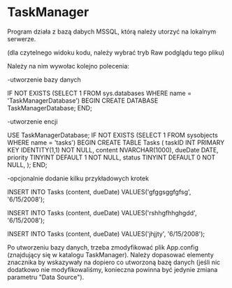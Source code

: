 # TaskManager

Program działa z bazą dabych MSSQL, którą należy utorzyć na lokalnym serwerze.

(dla czytelnego widoku kodu, należy wybrać tryb Raw podglądu tego pliku)

Należy na nim wywołac kolejno polecenia:

-utworzenie bazy danych

IF NOT EXISTS (SELECT 1 FROM sys.databases WHERE name = 'TaskManagerDatabase') 
	BEGIN
		CREATE DATABASE TaskManagerDatabase;
	END;



-utworzenie encji

USE TaskManagerDatabase;
IF NOT EXISTS (SELECT 1 FROM sysobjects WHERE name = 'tasks')
	BEGIN
		CREATE TABLE Tasks (
			taskID INT PRIMARY KEY IDENTITY(1,1) NOT NULL,
			content NVARCHAR(1000),
			dueDate DATE,
			priority TINYINT DEFAULT 1 NOT NULL,
			status TINYINT DEFAULT 0 NOT NULL,
		);
	END;



-opcjonalnie dodanie kilku przykładowych krotek

INSERT INTO Tasks (content, dueDate)
	VALUES('gfggsggfgfsg', '6/15/2008');

INSERT INTO Tasks (content, dueDate)
	VALUES('rshhgfhhghgdd', '6/15/2008');

INSERT INTO Tasks (content, dueDate)
	VALUES('jhjjty', '6/15/2008');
  
  
  
Po utworzeniu bazy danych, trzeba zmodyfikować plik App.config (znajdujący się w katalogu TaskManager).
Należy dopasować elementy znacznika <connectionStrings> by wskazywały na dopiero co utworzoną bazę danych (jeśli nic dodatkowo
nie modyfikowaliśmy, konieczna powinna być jedynie zmiana parametru "Data Source").
